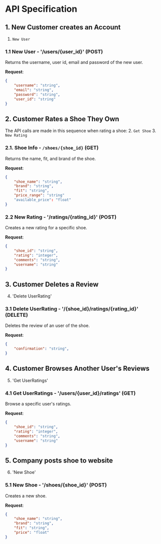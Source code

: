 # API Specification

## 1. New Customer creates an Account

1. `New User`

### 1.1 New User - '/users/{user_id}' (POST)

Returns the username, user id, email and password of the new user.

**Request**:

```json
{
    "username": "string",
    "email": "string",
    "password": "string",
    "user_id": "string"
}
```

## 2. Customer Rates a Shoe They Own

The API calls are made in this sequence when rating a shoe:
2. `Get Shoe`
3. `New Rating`

### 2.1. Shoe Info - `/shoes/{shoe_id}` (GET)

Returns the name, fit, and brand of the shoe.

**Request**:

```json
{
    "shoe_name": "string",
    "brand": "string",
    "fit": "string",
    "price_range": "string"
    "available_price": "float"
}
```
### 2.2 New Rating - '/ratings/{rating_id}' (POST)

Creates a new rating for a specific shoe.

**Request**:

```json
{
    "shoe_id": "string",
    "rating": "integer",
    "comments": "string",
    "username": "string"
}
```

## 3. Customer Deletes a Review

4. 'Delete UserRating'

### 3.1 Delete UserRating - '/{shoe_id}/ratings/{rating_id}' (DELETE)

Deletes the review of an user of the shoe.

**Request**:

```json
{
    "confirmation": "string",
}
```

## 4. Customer Browses Another User's Reviews

5. 'Get UserRatings'

### 4.1 Get UserRatings - '/users/{user_id}/ratings' (GET)

Browse a specific user's ratings.

**Request**:

```json
{
    "shoe_id": "string",
    "rating": "integer",
    "comments": "string",
    "username": "string"
}
```

## 5. Company posts shoe to website

6. 'New Shoe'

### 5.1 New Shoe - '/shoes/{shoe_id}' (POST)

Creates a new shoe.

**Request**:

```json
{
    "shoe_name": "string",
    "brand": "string",
    "fit": "string",
    "price": "float"
}
```
